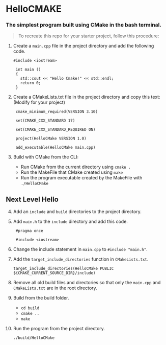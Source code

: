 # HelloCMAKE

### The simplest program built using CMake in the bash terminal.

> To recreate this repo for your starter project, follow this procedure:

1. Create a `main.cpp` file in the project directory and add the following code.

       #include <iostream>

        int main ()
        {
          std::cout << "Hello Cmake!" << std::endl;
          return 0;
        }

3. Create a CMakeLists.txt file in the project directory and copy this text: (Modify for your project)

        cmake_minimum_required(VERSION 3.10)
        
        set(CMAKE_CXX_STANDARD 17)
        
        set(CMAKE_CXX_STANDARD_REQUIRED ON)
       
        project(HelloCMake VERSION 1.0)
        
        add_executable(HelloCMake main.cpp)

4. Build with CMake from the CLI:

    - Run CMake from the current directory using `cmake . `
    - Run the MakeFile that CMake created using `make`
    - Run the program executable created by the MakeFile with `./HelloCMake`

## Next Level Hello

4. Add an `include` and `build` directories to the project directory.

5. Add `main.h` to the `include` directory and add this code.

        #pragma once
   
        #include <iostream>
   
7. Change the include statement in `main.cpp` to `#include "main.h"`.
   
8. Add the `target_include_directories` function in `CMakeLists.txt`.

    `target_include_directories(HelloCMake PUBLIC ${CMAKE_CURRENT_SOURCE_DIR}/include)`

9. Remove all old build files and directories so that only the `main.cpp` and `CMakeLists.txt` are in the root directory.

10. Build from the build folder.

    - `cd build`
    - `cmake ..`
    - `make`

11. Run the program from the project directory.

    `./build/HelloCMake`

